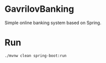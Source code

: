 # GavrilovBanking
Simple online banking system based on Spring.

# Run
`./mvnw clean spring-boot:run`
